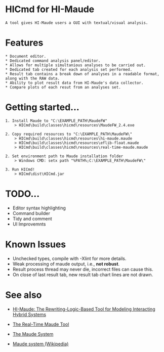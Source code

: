 # HICmd for HI-Maude
	A tool gives HI-Maude users a GUI with textual/visual analysis.
	
# Features
	* Document editor.
	* Dedicated command analysis panel/editor.
	* Allows for multiple simultanious analyses to be carried out.
	* Dedicated tab created for each analysis set performed.
	* Result tab contains a break down of analyses in a readable format, along with the RAW data.
	* Ability to plot result data from HI-Maude's data collector.
	* Compare plots of each resut from an analyses set.
	
# Getting started...
	1. Install Maude to "C:\EXAMPLE_PATH\MaudeFW"
		> HICmd\build\classes\hicmd\resources\MaudeFW_2.4.exe
		
	2. Copy required resources to "C:\EXAMPLE_PATH\MaudeFW\"
		> HICmd\build\classes\hicmd\resources\hi-maude.maude
		> HICmd\build\classes\hicmd\resources\eflib-float.maude
		> HICmd\build\classes\hicmd\resources\real-time-maude.maude
		
	2. Set environment path to Maude installation folder
		> Windows CMD: setx path "%PATH%;C:\EXAMPLE_PATH\MaudeFW\"
		
	3. Run HICmd!
		> HICmd\dist\HICmd.jar

# TODO...
* Editor syntax highlighting
* Command builder
* Tidy and comment
* UI Improvemnts

# Known Issues
* Unchecked types, compile with -Xlint for more details.
* Weak processing of maude output, i.e., <b>not robust</b>.
* Result process thread may never die, incorrect files can cause this.
* On close of last result tab, new result tab chart lines are not drawn.

# See also
* <a href="http://folk.uio.no/mohamf/HI-Maude/">HI-Maude: The Rewriting-Logic-Based Tool for Modeling Interacting Hybrid Systems</a>

* <a href="http://heim.ifi.uio.no/peterol/RealTimeMaude/">The Real-Time Maude Tool</a>

* <a href="http://maude.cs.illinois.edu/w/index.php?title=The_Maude_System">The Maude System</a>

* <a href="http://en.wikipedia.org/wiki/Maude_system">Maude system (Wikipedia)</a>
